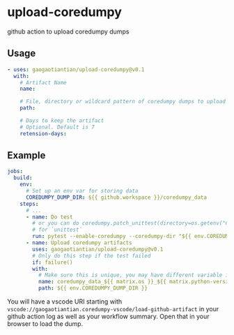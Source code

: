 # upload-coredumpy
github action to upload coredumpy dumps

## Usage

```yml
- uses: gaogaotiantian/upload-coredumpy@v0.1
  with:
    # Artifact Name
    name:

    # File, directory or wildcard pattern of coredumpy dumps to upload
    path:

    # Days to keep the artifact
    # Optional. Default is 7
    retension-days:
```

## Example
```yml
jobs:
  build:
    env:
      # Set up an env var for storing data
      COREDUMPY_DUMP_DIR: ${{ github.workspace }}/coredumpy_data
    steps:
      # ...
      - name: Do test
        # or you can do coredumpy.patch_unittest(directory=os.getenv("COREDUMPY_DUMP_DIR"))
        # for `unittest`
        run: pytest --enable-coredumpy --coredumpy-dir "${{ env.COREDUMPY_DUMP_DIR }}"
      - name: Upload coredumpy artifacts
        uses: gaogaotiantian/upload-coredumpy@v0.1
        # Only do this step if the test failed
        if: failure()
        with:
          # Make sure this is unique, you may have different variable in your matrix
          name: coredumpy_data_${{ matrix.os }}_${{ matrix.python-version }}
          path: ${{ env.COREDUMPY_DUMP_DIR }}
```

You will have a vscode URI starting with `vscode://gaogaotiantian.coredumpy-vscode/load-github-artifact`
in your github action log as well as your workflow summary. Open that in your browser to load the dump.
